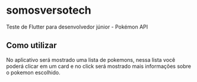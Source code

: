 # somosversotech

Teste de Flutter para desenvolvedor júnior - Pokémon API

## Como utilizar

No aplicativo será mostrado uma lista de pokemons, nessa lista você poderá clicar em um card e no click será mostrado mais informações sobre o pokemon escolhido.
